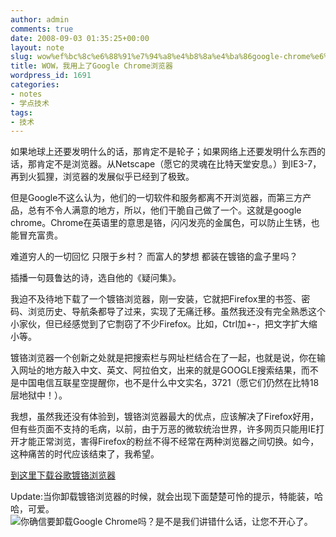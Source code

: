 ```yaml
---
author: admin
comments: true
date: 2008-09-03 01:35:25+00:00
layout: note
slug: wow%ef%bc%8c%e6%88%91%e7%94%a8%e4%b8%8a%e4%ba%86google-chrome%e6%b5%8f%e8%a7%88%e5%99%a8
title: WOW，我用上了Google Chrome浏览器
wordpress_id: 1691
categories:
- notes
- 学点技术
tags:
- 技术
---
```


如果地球上还要发明什么的话，那肯定不是轮子；如果网络上还要发明什么东西的话，那肯定不是浏览器。从Netscape（愿它的灵魂在比特天堂安息。）到IE3-7，再到火狐狸，浏览器的发展似乎已经到了极致。

但是Google不这么认为，他们的一切软件和服务都离不开浏览器，而第三方产品，总有不令人满意的地方，所以，他们干脆自己做了一个。这就是google chrome。Chrome在英语里的意思是铬，闪闪发亮的金属色，可以防止生锈，也能冒充富贵。

难道穷人的一切回忆
只限于乡村？
而富人的梦想
都装在镀铬的盒子里吗？

插播一句聂鲁达的诗，选自他的《疑问集》。

我迫不及待地下载了一个镀铬浏览器，刚一安装，它就把Firefox里的书签、密码、浏览历史、导航条都导了过来，实现了无痛迁移。虽然我还没有完全熟悉这个小家伙，但已经感觉到了它剽窃了不少Firefox。比如，Ctrl加+-，把文字扩大缩小等。

镀铬浏览器一个创新之处就是把搜索栏与网址栏结合在了一起，也就是说，你在输入网址的地方敲入中文、英文、阿拉伯文，出来的就是GOOGLE搜索结果，而不是中国电信互联星空提醒你，也不是什么中文实名，3721（愿它们仍然在比特18层地狱中！）。

我想，虽然我还没有体验到，镀铬浏览器最大的优点，应该解决了Firefox好用，但有些页面不支持的毛病，以前，由于万恶的微软统治世界，许多网页只能用IE打开才能正常浏览，害得Firefox的粉丝不得不经常在两种浏览器之间切换。如今，这种痛苦的时代应该结束了，我希望。

[到这里下载谷歌镀铬浏览器](http://www.google.com/chrome/index.html?hl=zh_CN&brand=CHMG&utm_source=zh_CN-hpp&utm_medium=hpp&utm_campaign=zh_CN)

Update:当你卸载镀铬浏览器的时候，就会出现下面楚楚可怜的提示，特能装，哈哈，可爱。
![你确信要卸载Google Chrome吗？是不是我们讲错什么话，让您不开心了。](http://farm4.static.flickr.com/3110/2824017404_9e72083f7a.jpg?v=0)


